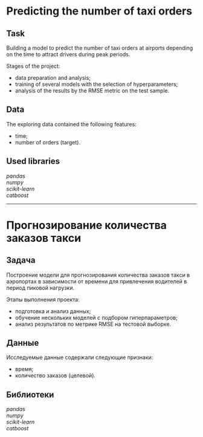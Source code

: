 # Predicting the number of taxi orders
## Task
Building a model to predict the number of taxi orders at airports depending on the time to attract drivers during peak periods.

Stages of the project:
- data preparation and analysis;
- training of several models with the selection of hyperparameters;
- analysis of the results by the RMSE metric on the test sample.

## Data
The exploring data contained the following features:
- time;
- number of orders (target).

## Used libraries
*pandas*\
*numpy*\
*scikit-learn*\
*catboost*
***
# Прогнозирование  количества заказов такси
## Задача
Построение модели для прогнозирования количества заказов такси в аэропортах в зависимости от времени для привлечения водителей в период пиковой нагрузки. 

Этапы выполнения проекта:
- подготовка и анализ данных;
- обучение нескольких моделей с подбором гиперпараметров;
- анализ результатов по метрике RMSE на тестовой выборке.

## Данные
Исследуемые данные содержали следующие признаки:
- время;
- количество заказов (целевой).
 
## Библиотеки
*pandas*\
*numpy*\
*scikit-learn*\
*catboost*

